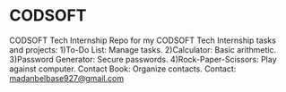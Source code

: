 # CODSOFT
CODSOFT Tech Internship Repo for my CODSOFT Tech Internship tasks and projects: 
1)To-Do List: Manage tasks. 
2)Calculator: Basic arithmetic. 
3)Password Generator: Secure passwords. 
4)Rock-Paper-Scissors: Play against computer. Contact Book: Organize contacts. 
Contact: madanbelbase927@gmail.com
